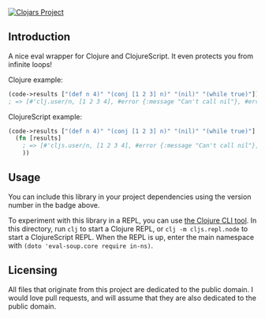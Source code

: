 [![Clojars Project](https://img.shields.io/clojars/v/eval-soup.svg)](https://clojars.org/eval-soup)

## Introduction

A nice eval wrapper for Clojure and ClojureScript. It even protects you from infinite loops!

Clojure example:

```clojure
(code->results ["(def n 4)" "(conj [1 2 3] n)" "(nil)" "(while true)"])
; => [#'clj.user/n, [1 2 3 4], #error {:message "Can't call nil"}, #error {:message "Execution timed out.”}]
```

ClojureScript example:

```clojure
(code->results ["(def n 4)" "(conj [1 2 3] n)" "(nil)" "(while true)"]
  (fn [results]
    ; => [#'cljs.user/n, [1 2 3 4], #error {:message "Can't call nil"}, #error {:message "Execution timed out."}]
    ))
```

## Usage

You can include this library in your project dependencies using the version number in the badge above.

To experiment with this library in a REPL, you can use [the Clojure CLI tool](https://clojure.org/guides/getting_started#_clojure_installer_and_cli_tools). In this directory, run `clj` to start a Clojure REPL, or `clj -m cljs.repl.node` to start a ClojureScript REPL. When the REPL is up, enter the main namespace with `(doto 'eval-soup.core require in-ns)`.

## Licensing

All files that originate from this project are dedicated to the public domain. I would love pull requests, and will assume that they are also dedicated to the public domain.
